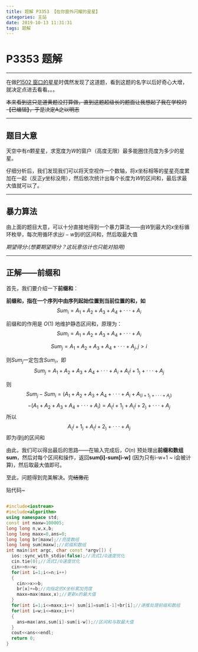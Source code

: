 ```yaml
---
title: 题解 P3353 【在你窗外闪耀的星星】
categories: 主站
date: 2019-10-13 11:31:31
tags: 题解
---
```


 

# P3353 题解

----

在做[P1502 窗口的星星](https://www.luogu.org/problemnew/show/P1502)时偶然发现了这道题，看到这题的名字以后好奇心大增，就决定点进去看看。。。

~~本来看到这只是道黄题没打算做，直到这题超级长的题面让我想起了我在学校的【已编辑】，于是决定A之以明志~~

---

## 题目大意

天空中有$n$颗星星，求宽度为$W$的窗户（高度无限）最多能圈住亮度为多少的星星。

仔细分析后，我们发现我们可以将天空视作一个数轴，将$x$坐标相等的星星亮度累加在一起（反正$y$坐标没用），然后依次统计出每个长度为$W$的区间和，最后求最大值就可以了。

---

## 暴力算法

由上面的题目大意，可以十分直接地得到一个暴力算法——由$W$到最大的$x$坐标循环枚举，每次用循环求出$i-w$到$i$的区间和，然后取最大值

*期望得分:(想要期望得分？这玩意估计也只能对拍用)*

---

## 正解——前缀和

首先，我们要介绍一下**前缀和**：

**前缀和，指在一个序列中由序列起始位置到当前位置的和，如**
$$Sum_i=A_1+A_2+A_3+A_4+···+A_i$$

前缀和的作用是 $O(1)$ 地维护静态区间和，原理为：
$$Sum_i=A_1+A_2+A_3+A_4+···+A_i$$


$$Sum_j=A_1+A_2+A_3+A_4+···+A_j,j>i$$

则$Sum_j$一定包含$Sum_i$，即
$$Sum_j=A_1+A_2+A_3+A_4+···+A_i+A_(i+1_)+···+A_j$$

则
$$Sum_j-Sum_i=(A_1+A_2+A_3+A_4+···+A_i+A_(i+1_)+···+A_j)$$
$$-(A_1+A_2+A_3+A_4+···+A_i)=A_(i+1_)+A_(i+2_)+···+A_j$$
所以
$$ A_(i+1_)+A_(i+2_)+···+A_j$$
即为i到j的区间和 

由此，我们可以得出最后的思路——在输入完成后，$O(n)$ 预处理出**前缀和数组sum**，然后对每个区间和操作，返回**sum[i]-sum[i-w]** (因为只有i-w+1 ~ i会被计算)，然后取最大值即可。

至此，问题得到完美解决。~~完结撒花~~

贴代码~

``` cpp

#include<iostream>
#include<algorithm>
using namespace std;
const int maxw=100005;
long long n,w,x,b;
long long maxx=0,ans=0;
long long br[maxw];//亮度数组
long long sum[maxw];//前缀和数组
int main(int argc, char const *argv[]) {
  ios::sync_with_stdio(false);//流式I/O速度优化
  cin.tie(0);//流式I/O速度优化
  cin>>n>>w;
  for(int i=1;i<=n;i++)
  {
    cin>>x>>b;
    br[x]+=b;//向指定的X坐标累加亮度
    maxx=max(maxx,x);//更新x的最大值
  }
  for(int i=1;i<=maxx;i++) sum[i]=sum[i-1]+br[i];//递推处理前缀和数组
  for(int i=w;i<=maxx;i++)
  {
    ans=max(ans,sum[i]-sum[i-w]);//区间和与取最大值
  }
  cout<<ans<<endl;
  return 0;
}


```

